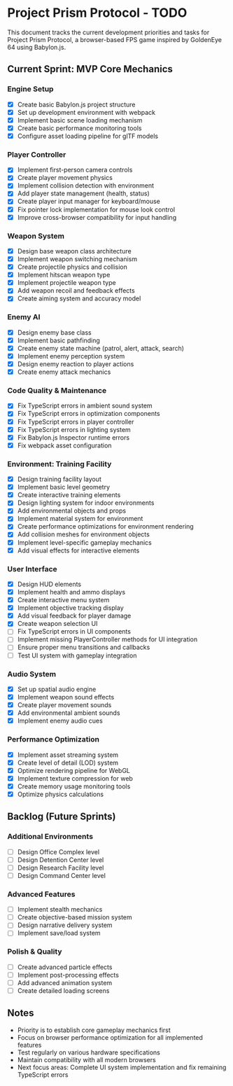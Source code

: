 # Project Prism Protocol - TODO

This document tracks the current development priorities and tasks for Project Prism Protocol, a browser-based FPS game inspired by GoldenEye 64 using Babylon.js.

## Current Sprint: MVP Core Mechanics

### Engine Setup
- [x] Create basic Babylon.js project structure
- [x] Set up development environment with webpack
- [x] Implement basic scene loading mechanism
- [x] Create basic performance monitoring tools
- [x] Configure asset loading pipeline for glTF models

### Player Controller
- [x] Implement first-person camera controls
- [x] Create player movement physics
- [x] Implement collision detection with environment
- [x] Add player state management (health, status)
- [x] Create player input manager for keyboard/mouse
- [x] Fix pointer lock implementation for mouse look control
- [x] Improve cross-browser compatibility for input handling

### Weapon System
- [x] Design base weapon class architecture
- [x] Implement weapon switching mechanism
- [x] Create projectile physics and collision
- [x] Implement hitscan weapon type
- [x] Implement projectile weapon type
- [x] Add weapon recoil and feedback effects
- [x] Create aiming system and accuracy model

### Enemy AI
- [x] Design enemy base class
- [x] Implement basic pathfinding
- [x] Create enemy state machine (patrol, alert, attack, search)
- [x] Implement enemy perception system
- [x] Design enemy reaction to player actions
- [x] Create enemy attack mechanics

### Code Quality & Maintenance
- [x] Fix TypeScript errors in ambient sound system
- [x] Fix TypeScript errors in optimization components
- [x] Fix TypeScript errors in player controller
- [x] Fix TypeScript errors in lighting system
- [x] Fix Babylon.js Inspector runtime errors
- [x] Fix webpack asset configuration

### Environment: Training Facility
- [x] Design training facility layout
- [x] Implement basic level geometry
- [x] Create interactive training elements
- [x] Design lighting system for indoor environments
- [x] Add environmental objects and props
- [x] Implement material system for environment
- [x] Create performance optimizations for environment rendering
- [x] Add collision meshes for environment objects
- [x] Implement level-specific gameplay mechanics
- [x] Add visual effects for interactive elements

### User Interface
- [x] Design HUD elements
- [x] Implement health and ammo displays
- [x] Create interactive menu system
- [x] Implement objective tracking display
- [x] Add visual feedback for player damage
- [x] Create weapon selection UI
- [ ] Fix TypeScript errors in UI components
- [ ] Implement missing PlayerController methods for UI integration
- [ ] Ensure proper menu transitions and callbacks
- [ ] Test UI system with gameplay integration

### Audio System
- [x] Set up spatial audio engine
- [x] Implement weapon sound effects
- [x] Create player movement sounds
- [x] Add environmental ambient sounds
- [x] Implement enemy audio cues

### Performance Optimization
- [x] Implement asset streaming system
- [x] Create level of detail (LOD) system
- [x] Optimize rendering pipeline for WebGL
- [x] Implement texture compression for web
- [x] Create memory usage monitoring tools
- [x] Optimize physics calculations

## Backlog (Future Sprints)

### Additional Environments
- [ ] Design Office Complex level
- [ ] Design Detention Center level
- [ ] Design Research Facility level
- [ ] Design Command Center level

### Advanced Features
- [ ] Implement stealth mechanics
- [ ] Create objective-based mission system
- [ ] Design narrative delivery system
- [ ] Implement save/load system

### Polish & Quality
- [ ] Create advanced particle effects
- [ ] Implement post-processing effects
- [ ] Add advanced animation system
- [ ] Create detailed loading screens

## Notes

- Priority is to establish core gameplay mechanics first
- Focus on browser performance optimization for all implemented features
- Test regularly on various hardware specifications
- Maintain compatibility with all modern browsers
- Next focus areas: Complete UI system implementation and fix remaining TypeScript errors
